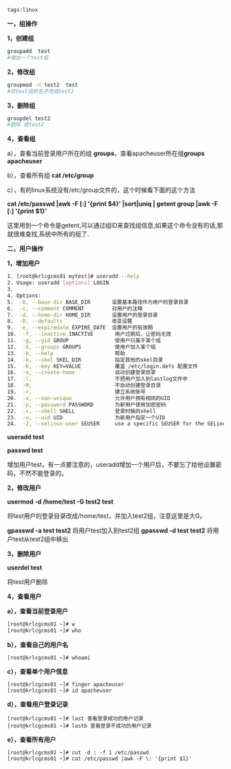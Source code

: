 ```
tags:linux
```
**一，组操作**

**1，创建组**

```bash
groupadd  test
#增加一个test组
```
<!--more-->

**2，修改组**

```bash
groupmod -n test2  test
#将test组的名子改成test2
```


**3，删除组**

```bash
groupdel test2
#删除 组test2
```

**4，查看组**

a），查看当前登录用户所在的组 **groups**，查看apacheuser所在组**groups apacheuser**

b），查看所有组 **cat /etc/group**

c），有的linux系统没有/etc/group文件的，这个时候看下面的这个方法

**cat /etc/passwd |awk -F [:] '{print $4}' |sort|uniq | getent group |awk -F [:] '{print $1}'**

这里用到一个命令是getent,可以通过组ID来查找组信息,如果这个命令没有的话,那就很难查找,系统中所有的组了.

**二，用户操作**

**1，增加用户**

```bash
1. [root@krlcgcms01 mytest]# useradd --help  
2. Usage: useradd [options] LOGIN  
3.   
4. Options:  
5.  -b, --base-dir BASE_DIR       设置基本路径作为用户的登录目录  
6.  -c, --comment COMMENT         对用户的注释  
7.  -d, --home-dir HOME_DIR       设置用户的登录目录  
8.  -D, --defaults                改变设置  
9.  -e, --expiredate EXPIRE_DATE  设置用户的有效期  
10.  -f, --inactive INACTIVE       用户过期后，让密码无效  
11.  -g, --gid GROUP               使用户只属于某个组  
12.  -G, --groups GROUPS           使用户加入某个组  
13.  -h, --help                    帮助  
14.  -k, --skel SKEL_DIR           指定其他的skel目录  
15.  -K, --key KEY=VALUE           覆盖 /etc/login.defs 配置文件  
16.  -m, --create-home             自动创建登录目录  
17.  -l,                           不把用户加入到lastlog文件中  
18.  -M,                           不自动创建登录目录  
19.  -r,                           建立系统账号  
20.  -o, --non-unique              允许用户拥有相同的UID  
21.  -p, --password PASSWORD       为新用户使用加密密码  
22.  -s, --shell SHELL             登录时候的shell  
23.  -u, --uid UID                 为新用户指定一个UID  
24.  -Z, --selinux-user SEUSER     use a specific SEUSER for the SELinux user mapping  
```
**useradd test**

**passwd test**

增加用户test，有一点要注意的，useradd增加一个用户后，不要忘了给他设置密码，不然不能登录的。

**2，修改用户**

**usermod -d /home/test -G test2 test**

将test用户的登录目录改成/home/test，并加入test2组，注意这里是大G。

**gpasswd -a test test2** 将用户test加入到test2组
**gpasswd -d test test2** 将用户test从test2组中移出

**3，删除用户**

**userdel test**

将test用户删除

**4，查看用户**

**a），查看当前登录用户**
```bash
[root@krlcgcms01 ~]# w
[root@krlcgcms01 ~]# who
```
**b），查看自己的用户名**
```
[root@krlcgcms01 ~]# whoami
```
**c），查看单个用户信息**
```
[root@krlcgcms01 ~]# finger apacheuser
[root@krlcgcms01 ~]# id apacheuser
```
**d），查看用户登录记录**
```
[root@krlcgcms01 ~]# last 查看登录成功的用户记录
[root@krlcgcms01 ~]# lastb 查看登录不成功的用户记录
```
**e），查看所有用户**
```
[root@krlcgcms01 ~]# cut -d : -f 1 /etc/passwd
[root@krlcgcms01 ~]# cat /etc/passwd |awk -F \: '{print $1}'
```